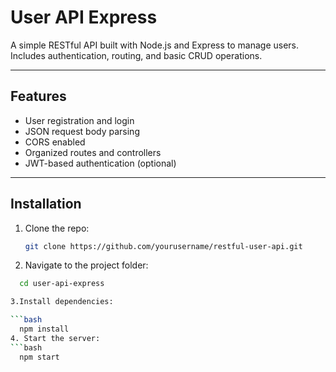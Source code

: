 # User API Express

A simple RESTful API built with Node.js and Express to manage users.  
Includes authentication, routing, and basic CRUD operations.

---

## Features

- User registration and login
- JSON request body parsing
- CORS enabled
- Organized routes and controllers
- JWT-based authentication (optional)

---

## Installation

1. Clone the repo:  
   ```bash
   git clone https://github.com/yourusername/restful-user-api.git
2. Navigate to the project folder:
 ```bash
   cd user-api-express

3.Install dependencies:

 ```bash
   npm install
4. Start the server:
 ```bash
   npm start

